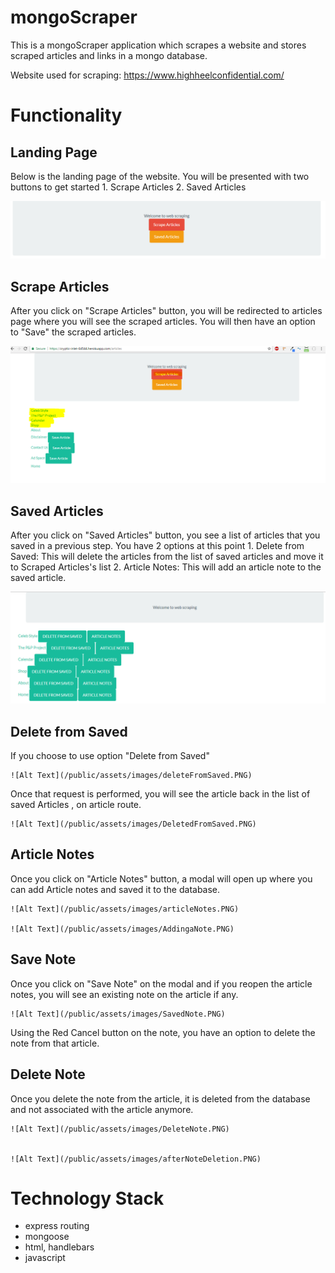 # mongoScraper

This is a mongoScraper application which scrapes a website and stores scraped articles and links in a mongo database.

Website used for scraping: https://www.highheelconfidential.com/


# Functionality

## Landing Page

Below is the landing page of the website. You will be presented with two buttons to get started
	1. Scrape Articles
	2. Saved Articles

![Alt Text](/public/assets/images/landingPage.PNG)


## Scrape Articles
After you click on "Scrape Articles" button, you will be redirected to articles page where you will see the scraped articles. You will then have an option to "Save" the scraped articles.


![Alt Text](/public/assets/images/scrapeArticles.PNG)


## Saved Articles
After you click on "Saved Articles" button, you see a list of articles that you saved in a previous step.
You have 2 options at this point
	1. Delete from Saved: This will delete the articles from the list of saved articles and move it to Scraped 	   Articles's list
	2. Article Notes: This will add an article note to the saved article.

![Alt Text](/public/assets/images/savedArticles.PNG)

## Delete from Saved
If you choose to use option "Delete from Saved"
	
	![Alt Text](/public/assets/images/deleteFromSaved.PNG)

Once that request is performed, you will see the article back in the list of saved Articles , on article route.

	![Alt Text](/public/assets/images/DeletedFromSaved.PNG)



## Article Notes
Once you click on "Article Notes" button, a modal will open up where you can add Article notes and saved it to the database.

	![Alt Text](/public/assets/images/articleNotes.PNG)

	![Alt Text](/public/assets/images/AddingaNote.PNG)

## Save  Note

Once you click on "Save Note" on the modal and if you reopen the article notes, you will see an existing note on the article if any.

	![Alt Text](/public/assets/images/SavedNote.PNG)


Using the Red Cancel button on the note, you have an option to delete the note from that article.

## Delete Note
Once you delete the note from the article, it is deleted from the database and not associated with the article anymore.

	![Alt Text](/public/assets/images/DeleteNote.PNG)


	![Alt Text](/public/assets/images/afterNoteDeletion.PNG)


# Technology Stack
  
  * express routing
  * mongoose
  * html, handlebars
  * javascript



